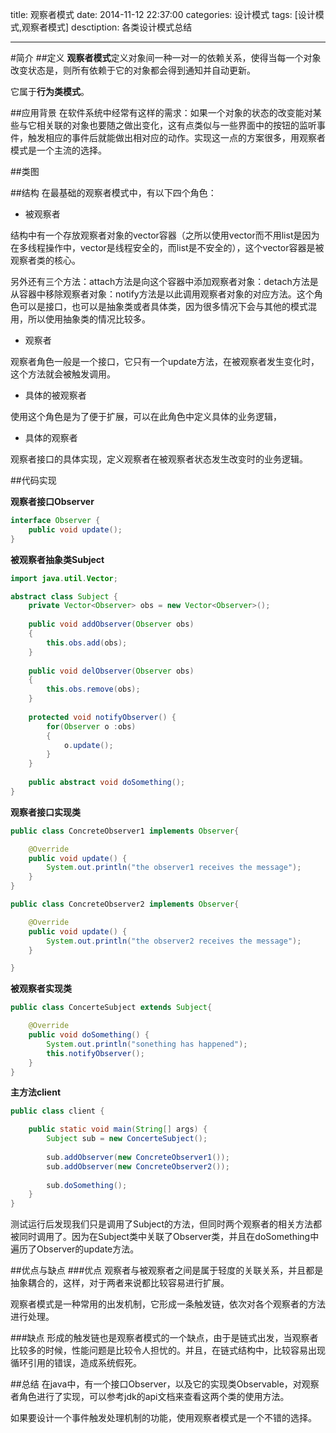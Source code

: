 title: 观察者模式
date: 2014-11-12 22:37:00
categories: 设计模式
tags: [设计模式,观察者模式]
desctiption: 各类设计模式总结

---


#简介
##定义
**观察者模式**定义对象间一种一对一的依赖关系，使得当每一个对象改变状态是，则所有依赖于它的对象都会得到通知并自动更新。

它属于**行为类模式**。

##应用背景
在软件系统中经常有这样的需求：如果一个对象的状态的改变能对某些与它相关联的对象也要随之做出变化，这有点类似与一些界面中的按钮的监听事件，触发相应的事件后就能做出相对应的动作。实现这一点的方案很多，用观察者模式是一个主流的选择。

##类图


##结构
在最基础的观察者模式中，有以下四个角色：

* 被观察者
 
结构中有一个存放观察者对象的vector容器（之所以使用vector而不用list是因为在多线程操作中，vector是线程安全的，而list是不安全的），这个vector容器是被观察者类的核心。

另外还有三个方法：attach方法是向这个容器中添加观察者对象：detach方法是从容器中移除观察者对象：notify方法是以此调用观察者对象的对应方法。这个角色可以是接口，也可以是抽象类或者具体类，因为很多情况下会与其他的模式混用，所以使用抽象类的情况比较多。

* 观察者

观察者角色一般是一个接口，它只有一个update方法，在被观察者发生变化时，这个方法就会被触发调用。

* 具体的被观察者

使用这个角色是为了便于扩展，可以在此角色中定义具体的业务逻辑，

* 具体的观察者

观察者接口的具体实现，定义观察者在被观察者状态发生改变时的业务逻辑。


##代码实现

**观察者接口Observer**
```java
interface Observer {
    public void update();
}
```
**被观察者抽象类Subject**
```java
import java.util.Vector;

abstract class Subject {
    private Vector<Observer> obs = new Vector<Observer>();
	
	public void addObserver(Observer obs)
	{
		this.obs.add(obs);
	}
	
	public void delObserver(Observer obs)
	{
		this.obs.remove(obs);
	}
	
	protected void notifyObserver() {
		for(Observer o :obs)
		{
			o.update();
		}
	}
	
	public abstract void doSomething();
}
```
**观察者接口实现类**
```java
public class ConcreteObserver1 implements Observer{

    @Override
	public void update() {
		System.out.println("the observer1 receives the message");
	}
}

public class ConcreteObserver2 implements Observer{

    @Override
	public void update() {
		System.out.println("the observer2 receives the message");
	}

}
```
**被观察者实现类**
```java
public class ConcerteSubject extends Subject{

    @Override
	public void doSomething() {
		System.out.println("sonething has happened");
		this.notifyObserver();
	}
}
```
**主方法client**
```java
public class client {

    public static void main(String[] args) {
		Subject sub = new ConcerteSubject();
		
		sub.addObserver(new ConcreteObserver1());
		sub.addObserver(new ConcreteObserver2());
		
		sub.doSomething();
	}
}
```

测试运行后发现我们只是调用了Subject的方法，但同时两个观察者的相关方法都被同时调用了。因为在Subject类中关联了Observer类，并且在doSomething中遍历了Observer的update方法。

##优点与缺点
###优点
观察者与被观察者之间是属于轻度的关联关系，并且都是抽象耦合的，这样，对于两者来说都比较容易进行扩展。

观察者模式是一种常用的出发机制，它形成一条触发链，依次对各个观察者的方法进行处理。

###缺点
形成的触发链也是观察者模式的一个缺点，由于是链式出发，当观察者比较多的时候，性能问题是比较令人担忧的。并且，在链式结构中，比较容易出现循环引用的错误，造成系统假死。

##总结
在java中，有一个接口Observer，以及它的实现类Observable，对观察者角色进行了实现，可以参考jdk的api文档来查看这两个类的使用方法。

如果要设计一个事件触发处理机制的功能，使用观察者模式是一个不错的选择。